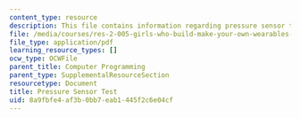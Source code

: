 ```yaml
---
content_type: resource
description: This file contains information regarding pressure sensor test.
file: /media/courses/res-2-005-girls-who-build-make-your-own-wearables-workshop-spring-2015/8a9fbfe4af3b0bb7eab1445f2c6e04cf_MITRES_2_005S15_Pressure.pdf
file_type: application/pdf
learning_resource_types: []
ocw_type: OCWFile
parent_title: Computer Programming
parent_type: SupplementalResourceSection
resourcetype: Document
title: Pressure Sensor Test
uid: 8a9fbfe4-af3b-0bb7-eab1-445f2c6e04cf
---
```

